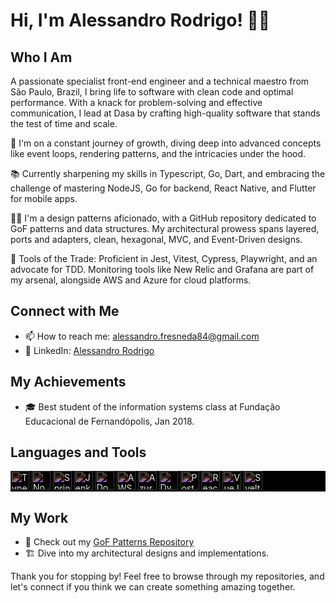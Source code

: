 # Hi, I'm Alessandro Rodrigo! 👨‍💻

## Who I Am
A passionate specialist front-end engineer and a technical maestro from São Paulo, Brazil, I bring life to software with clean code and optimal performance. With a knack for problem-solving and effective communication, I lead at Dasa by crafting high-quality software that stands the test of time and scale.

🚀 I'm on a constant journey of growth, diving deep into advanced concepts like event loops, rendering patterns, and the intricacies under the hood.

📚 Currently sharpening my skills in Typescript, Go, Dart, and embracing the challenge of mastering NodeJS, Go for backend, React Native, and Flutter for mobile apps.

👨‍🔬 I'm a design patterns aficionado, with a GitHub repository dedicated to GoF patterns and data structures. My architectural prowess spans layered, ports and adapters, clean, hexagonal, MVC, and Event-Driven designs.

🔧 Tools of the Trade: Proficient in Jest, Vitest, Cypress, Playwright, and an advocate for TDD. Monitoring tools like New Relic and Grafana are part of my arsenal, alongside AWS and Azure for cloud platforms.

## Connect with Me
- 📫 How to reach me: [alessandro.fresneda84@gmail.com](mailto:alessandro.fresneda84@gmail.com)
- 🔗 LinkedIn: [Alessandro Rodrigo](https://www.linkedin.com/in/alessandro-rodrigo-fresneda-perez-junior)

## My Achievements
- 🎓 Best student of the information systems class at Fundação Educacional de Fernandópolis, Jan 2018.

## Languages and Tools
<!-- Icons for languages and tools -->
<div style="background:black;">
  <img src="https://simpleicons.org/icons/typescript.svg" alt="Typescript" width="30" height="30" style="filter: invert(100%);"/>
  <img src="https://simpleicons.org/icons/nodedotjs.svg" alt="NodeJS" width="30" height="30" style="filter: invert(100%);"/>
  <img src="https://simpleicons.org/icons/spring.svg" alt="Spring" width="30" height="30" style="filter: invert(100%);"/>
  <img src="https://simpleicons.org/icons/jenkins.svg" alt="Jenkins" width="30" height="30" style="filter: invert(100%);"/>
  <img src="https://simpleicons.org/icons/docker.svg" alt="Docker" width="30" height="30" style="filter: invert(100%);"/>
  <img src="https://simpleicons.org/icons/amazonaws.svg" alt="AWS" width="30" height="30" style="filter: invert(100%);"/>
  <img src="https://simpleicons.org/icons/azuredevops.svg" alt="Azure Devops" width="30" height="30" style="filter: invert(100%);"/>
  <img src="https://simpleicons.org/icons/dynatrace.svg" alt="Dynatrace" width="30" height="30" style="filter: invert(100%);"/>
  <img src="https://simpleicons.org/icons/postgresql.svg" alt="PostgreSQL" width="30" height="30" style="filter: invert(100%);"/>
  <img src="https://simpleicons.org/icons/react.svg" alt="React" width="30" height="30" style="filter: invert(100%);"/>
  <img src="https://simpleicons.org/icons/vuedotjs.svg" alt="VueJS" width="30" height="30" style="filter: invert(100%);"/>
  <img src="https://simpleicons.org/icons/svelte.svg" alt="Svelte" width="30" height="30" style="filter: invert(100%);"/>  
</div>


## My Work
- 🧩 Check out my [GoF Patterns Repository]((https://github.com/AlessandroRodrigo/design-patterns))
- 🏗️ Dive into my architectural designs and implementations.

Thank you for stopping by! Feel free to browse through my repositories, and let's connect if you think we can create something amazing together.

